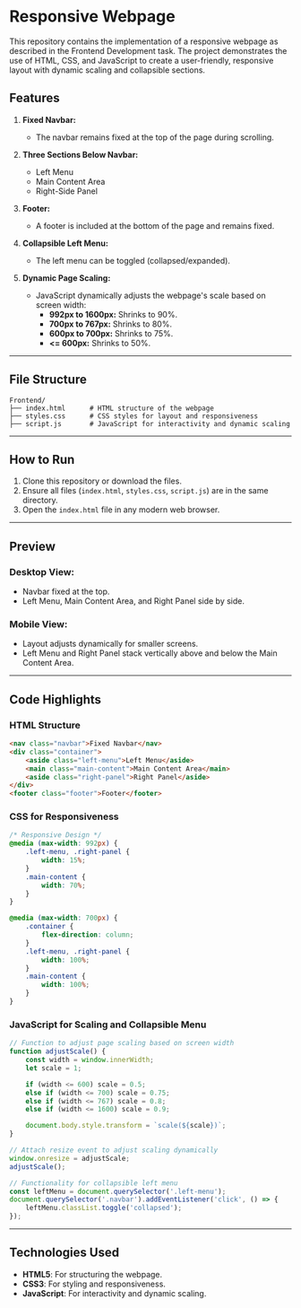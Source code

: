 # Responsive Webpage

This repository contains the implementation of a responsive webpage as described in the Frontend Development task. The project demonstrates the use of HTML, CSS, and JavaScript to create a user-friendly, responsive layout with dynamic scaling and collapsible sections.


## Features

1. **Fixed Navbar:**
   - The navbar remains fixed at the top of the page during scrolling.

2. **Three Sections Below Navbar:**
   - Left Menu
   - Main Content Area
   - Right-Side Panel

3. **Footer:**
   - A footer is included at the bottom of the page and remains fixed.

4. **Collapsible Left Menu:**
   - The left menu can be toggled (collapsed/expanded).

5. **Dynamic Page Scaling:**
   - JavaScript dynamically adjusts the webpage's scale based on screen width:
     - **992px to 1600px:** Shrinks to 90%.
     - **700px to 767px:** Shrinks to 80%.
     - **600px to 700px:** Shrinks to 75%.
     - **<= 600px:** Shrinks to 50%.

---

## File Structure

```
Frontend/
├── index.html      # HTML structure of the webpage
├── styles.css      # CSS styles for layout and responsiveness
├── script.js       # JavaScript for interactivity and dynamic scaling
```

---

## How to Run

1. Clone this repository or download the files.
2. Ensure all files (`index.html`, `styles.css`, `script.js`) are in the same directory.
3. Open the `index.html` file in any modern web browser.

---

## Preview

### Desktop View:
- Navbar fixed at the top.
- Left Menu, Main Content Area, and Right Panel side by side.

### Mobile View:
- Layout adjusts dynamically for smaller screens.
- Left Menu and Right Panel stack vertically above and below the Main Content Area.

---

## Code Highlights

### HTML Structure

```html
<nav class="navbar">Fixed Navbar</nav>
<div class="container">
    <aside class="left-menu">Left Menu</aside>
    <main class="main-content">Main Content Area</main>
    <aside class="right-panel">Right Panel</aside>
</div>
<footer class="footer">Footer</footer>
```

### CSS for Responsiveness

```css
/* Responsive Design */
@media (max-width: 992px) {
    .left-menu, .right-panel {
        width: 15%;
    }
    .main-content {
        width: 70%;
    }
}

@media (max-width: 700px) {
    .container {
        flex-direction: column;
    }
    .left-menu, .right-panel {
        width: 100%;
    }
    .main-content {
        width: 100%;
    }
}
```

### JavaScript for Scaling and Collapsible Menu

```javascript
// Function to adjust page scaling based on screen width
function adjustScale() {
    const width = window.innerWidth;
    let scale = 1;

    if (width <= 600) scale = 0.5;
    else if (width <= 700) scale = 0.75;
    else if (width <= 767) scale = 0.8;
    else if (width <= 1600) scale = 0.9;

    document.body.style.transform = `scale(${scale})`;
}

// Attach resize event to adjust scaling dynamically
window.onresize = adjustScale;
adjustScale();

// Functionality for collapsible left menu
const leftMenu = document.querySelector('.left-menu');
document.querySelector('.navbar').addEventListener('click', () => {
    leftMenu.classList.toggle('collapsed');
});
```

---

## Technologies Used

- **HTML5**: For structuring the webpage.
- **CSS3**: For styling and responsiveness.
- **JavaScript**: For interactivity and dynamic scaling.


